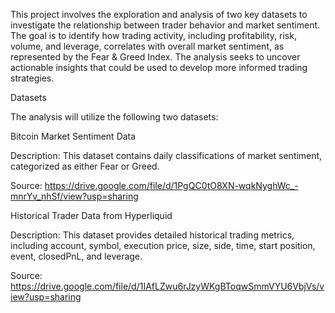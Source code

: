 

This project involves the exploration and analysis of two key datasets to investigate the relationship between trader behavior and market sentiment. The goal is to identify how trading activity, including profitability, risk, volume, and leverage, correlates with overall market sentiment, as represented by the Fear & Greed Index. The analysis seeks to uncover actionable insights that could be used to develop more informed trading strategies.

Datasets

The analysis will utilize the following two datasets:

Bitcoin Market Sentiment Data

Description: This dataset contains daily classifications of market sentiment, categorized as either Fear or Greed.

Source: https://drive.google.com/file/d/1PgQC0tO8XN-wqkNyghWc_-mnrYv_nhSf/view?usp=sharing

Historical Trader Data from Hyperliquid

Description: This dataset provides detailed historical trading metrics, including account, symbol, execution price, size, side, time, start position, event, closedPnL, and leverage.

Source: https://drive.google.com/file/d/1IAfLZwu6rJzyWKgBToqwSmmVYU6VbjVs/view?usp=sharing
